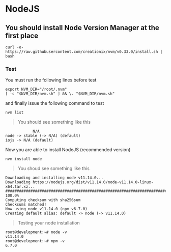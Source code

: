 # NodeJS

## You should install Node Version Manager at the first place
``` 
curl -o- https://raw.githubusercontent.com/creationix/nvm/v0.33.0/install.sh | bash
```
### Test
You must run the following lines before test
```
export NVM_DIR="/root/.nvm"
[ -s "$NVM_DIR/nvm.sh" ] && \. "$NVM_DIR/nvm.sh"
```
and finally issue the following command to test
```
nvm list
``` 
> You should see something like this

```
            N/A
node -> stable (-> N/A) (default)
iojs -> N/A (default)
```
Now you are able to install NodeJS (recommended version)
```
nvm install node
``` 
> You shoud see something like this
```
Downloading and installing node v11.14.0...
Downloading https://nodejs.org/dist/v11.14.0/node-v11.14.0-linux-x64.tar.xz...
########################################################################################################### 100.0%
Computing checksum with sha256sum
Checksums matched!
Now using node v11.14.0 (npm v6.7.0)
Creating default alias: default -> node (-> v11.14.0)
```
> Testing your node installation 
```
root@development:~# node -v
v11.14.0
root@development:~# npm -v
6.7.0
```

